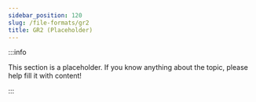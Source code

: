 ```yaml
---
sidebar_position: 120
slug: /file-formats/gr2
title: GR2 (Placeholder)
---
```


:::info

This section is a placeholder. If you know anything about the topic, please help fill it with content!

:::
